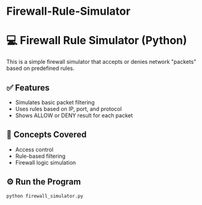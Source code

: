 # Firewall-Rule-Simulator

# 💻 Firewall Rule Simulator (Python)

This is a simple firewall simulator that accepts or denies network "packets" based on predefined rules.

## ✅ Features
- Simulates basic packet filtering
- Uses rules based on IP, port, and protocol
- Shows ALLOW or DENY result for each packet

## 🧠 Concepts Covered
- Access control
- Rule-based filtering
- Firewall logic simulation

## ⚙️ Run the Program

```bash
python firewall_simulator.py
